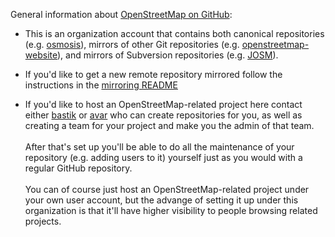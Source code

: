 General information about
[OpenStreetMap on GitHub](https://github.com/openstreetmap):

 * This is an organization account that contains both canonical
   repositories
   (e.g. [osmosis](https://github.com/openstreetmap/osmosis)), mirrors
   of other Git repositories
   (e.g. [openstreetmap-website](https://github.com/openstreetmap/openstreetmap-website)),
   and mirrors of Subversion repositories
   (e.g. [JOSM](https://github.com/openstreetmap/josm)).
   
 * If you'd like to get a new remote repository mirrored follow the
   instructions in the
   [mirroring README](https://github.com/openstreetmap/openstreetmap-mirror/blob/master/README.md)

 * If you'd like to host an OpenStreetMap-related project here contact
   either [bastik](https://github.com/bastik) or
   [avar](https://github.com/avar) who can create repositories for
   you, as well as creating a team for your project and make you the
   admin of that team.<br><br>
   After that's set up you'll be able to do all the maintenance of
   your repository (e.g. adding users to it) yourself just as you
   would with a regular GitHub repository.<br><br>
   You can of course just host an OpenStreetMap-related project under
   your own user account, but the advange of setting it up under this
   organization is that it'll have higher visibility to people
   browsing related projects.
